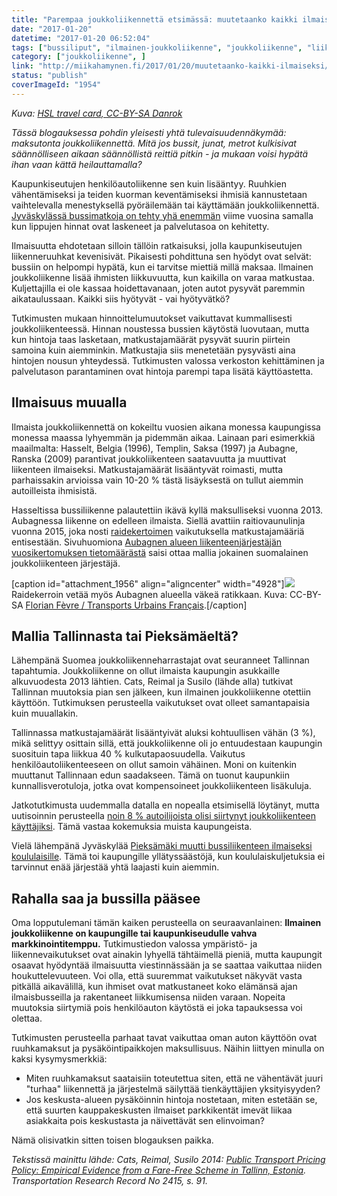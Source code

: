 ```yaml
---
title: "Parempaa joukkoliikennettä etsimässä: muutetaanko kaikki ilmaiseksi?"
date: "2017-01-20"
datetime: "2017-01-20 06:52:04"
tags: ["bussiliput", "ilmainen-joukkoliikenne", "joukkoliikenne", "liikennesuunnittelu", ]
category: ["joukkoliikenne", ]
link: "http://miikahamynen.fi/2017/01/20/muutetaanko-kaikki-ilmaiseksi/"
status: "publish"
coverImageId: "1954"
---
```


_Kuva: [HSL travel card, CC-BY-SA Danrok](https://commons.wikimedia.org/wiki/File:HSL_travel_card.JPG)_

_Tässä blogauksessa pohdin yleisesti yhtä tulevaisuudennäkymää: maksutonta joukkoliikennettä. Mitä jos bussit, junat, metrot kulkisivat säännölliseen aikaan säännöllistä reittiä pitkin - ja mukaan voisi hypätä ihan vaan kättä heilauttamalla?_

Kaupunkiseutujen henkilöautoliikenne sen kuin lisääntyy. Ruuhkien vähentämiseksi ja teiden kuorman keventämiseksi ihmisiä kannustetaan vaihtelevalla menestyksellä pyöräilemään tai käyttämään joukkoliikennettä. [Jyväskylässä bussimatkoja on tehty yhä enemmän](http://yle.fi/uutiset/3-9166992) viime vuosina samalla kun lippujen hinnat ovat laskeneet ja palvelutasoa on kehitetty.

Ilmaisuutta ehdotetaan silloin tällöin ratkaisuksi, jolla kaupunkiseutujen liikenneruuhkat kevenisivät. Pikaisesti pohdittuna sen hyödyt ovat selvät: bussiin on helpompi hypätä, kun ei tarvitse miettiä millä maksaa. Ilmainen joukkoliikenne lisää ihmisten liikkuvuutta, kun kaikilla on varaa matkustaa. Kuljettajilla ei ole kassaa hoidettavanaan, joten autot pysyvät paremmin aikataulussaan. Kaikki siis hyötyvät - vai hyötyvätkö?

Tutkimusten mukaan hinnoittelumuutokset vaikuttavat kummallisesti joukkoliikenteessä. Hinnan noustessa bussien käytöstä luovutaan, mutta kun hintoja taas lasketaan, matkustajamäärät pysyvät suurin piirtein samoina kuin aiemminkin. Matkustajia siis menetetään pysyvästi aina hintojen nousun yhteydessä. Tutkimusten valossa verkoston kehittäminen ja palvelutason parantaminen ovat hintoja parempi tapa lisätä käyttöastetta.

## Ilmaisuus muualla

Ilmaista joukkoliikennettä on kokeiltu vuosien aikana monessa kaupungissa monessa maassa lyhyemmän ja pidemmän aikaa. Lainaan pari esimerkkiä maailmalta: Hasselt, Belgia (1996), Templin, Saksa (1997) ja Aubagne, Ranska (2009) parantivat joukkoliikenteen saatavuutta ja muuttivat liikenteen ilmaiseksi. Matkustajamäärät lisääntyvät roimasti, mutta parhaissakin arvioissa vain 10-20 % tästä lisäyksestä on tullut aiemmin autoilleista ihmisistä.

Hasseltissa bussiliikenne palautettiin ikävä kyllä maksulliseksi vuonna 2013. Aubagnessa liikenne on edelleen ilmaista. Siellä avattiin raitiovaunulinja vuonna 2015, joka nosti [raidekertoimen](http://jlf.fi/f20/4640-raidekerroin/) vaikutuksella matkustajamääriä entisestään. Sivuhuomiona [Aubagnen alueen liikenteenjärjestäjän vuosikertomuksen tietomäärästä](http://paysdaubagne.fr/sites/default/files/documents/cra_2015_29_juil_16.pdf) saisi ottaa mallia jokainen suomalainen joukkoliikenteen järjestäjä.

\[caption id="attachment\_1956" align="aligncenter" width="4928"\][![](http://miikahamynen.fi/wp-content/uploads/2017/01/Alstom_Citadis_Compact_LIGNES_DE_LAGGLO_Château_Blanc_-_Florian_Fèvre.jpg)](http://miikahamynen.fi/wp-content/uploads/2017/01/Alstom_Citadis_Compact_LIGNES_DE_LAGGLO_Château_Blanc_-_Florian_Fèvre.jpg) Raidekerroin vetää myös Aubagnen alueella väkeä ratikkaan. Kuva: CC-BY-SA [Florian Fèvre / Transports Urbains Français](https://commons.wikimedia.org/wiki/File:Alstom_Citadis_Compact_LIGNES_DE_L%27AGGLO_Ch%C3%A2teau_Blanc_-_Florian_F%C3%A8vre.JPG).\[/caption\]

## Mallia Tallinnasta tai Pieksämäeltä?

Lähempänä Suomea joukkoliikenneharrastajat ovat seuranneet Tallinnan tapahtumia. Joukkoliikenne on ollut ilmaista kaupungin asukkaille alkuvuodesta 2013 lähtien. Cats, Reimal ja Susilo (lähde alla) tutkivat Tallinnan muutoksia pian sen jälkeen, kun ilmainen joukkoliikenne otettiin käyttöön. Tutkimuksen perusteella vaikutukset ovat olleet samantapaisia kuin muuallakin.

Tallinnassa matkustajamäärät lisääntyivät aluksi kohtuullisen vähän (3 %), mikä selittyy osittain sillä, että joukkoliikenne oli jo entuudestaan kaupungin suosituin tapa liikkua 40 % kulkutapaosuudella. Vaikutus henkilöautoliikenteeseen on ollut samoin vähäinen. Moni on kuitenkin muuttanut Tallinnaan edun saadakseen. Tämä on tuonut kaupunkiin kunnallisverotuloja, jotka ovat kompensoineet joukkoliikenteen lisäkuluja.

Jatkotutkimusta uudemmalla datalla en nopealla etsimisellä löytänyt, mutta uutisoinnin perusteella [noin 8 % autoilijoista olisi siirtynyt joukkoliikenteen käyttäjiksi](http://www.mtv.fi/uutiset/ulkomaat/artikkeli/tallinna-siirtyi-ilmaiseen-joukkoliikenteeseen-ansaitsee-nyt-20-miljoonaa-lisaeuroa-vuosittain/6116724). Tämä vastaa kokemuksia muista kaupungeista.

Vielä lähempänä Jyväskylää [Pieksämäki muutti bussiliikenteen ilmaiseksi koululaisille](http://yle.fi/uutiset/3-7765562). Tämä toi kaupungille yllätyssäästöjä, kun koululaiskuljetuksia ei tarvinnut enää järjestää yhtä laajasti kuin aiemmin.

## Rahalla saa ja bussilla pääsee

Oma lopputulemani tämän kaiken perusteella on seuraavanlainen: **Ilmainen joukkoliikenne on kaupungille tai kaupunkiseudulle vahva markkinointitemppu.** Tutkimustiedon valossa ympäristö- ja liikennevaikutukset ovat ainakin lyhyellä tähtäimellä pieniä, mutta kaupungit osaavat hyödyntää ilmaisuutta viestinnässään ja se saattaa vaikuttaa niiden houkuttelevuuteen. Voi olla, että suuremmat vaikutukset näkyvät vasta pitkällä aikavälillä, kun ihmiset ovat matkustaneet koko elämänsä ajan ilmaisbusseilla ja rakentaneet liikkumisensa niiden varaan. Nopeita muutoksia siirtymiä pois henkilöauton käytöstä ei joka tapauksessa voi olettaa.

Tutkimusten perusteella parhaat tavat vaikuttaa oman auton käyttöön ovat ruuhkamaksut ja pysäköintipaikkojen maksullisuus. Näihin liittyen minulla on kaksi kysymysmerkkiä:

- Miten ruuhkamaksut saataisiin toteutettua siten, että ne vähentävät juuri "turhaa" liikennettä ja järjestelmä säilyttää tienkäyttäjien yksityisyyden?
- Jos keskusta-alueen pysäköinnin hintoja nostetaan, miten estetään se, että suurten kauppakeskusten ilmaiset parkkikentät imevät liikaa asiakkaita pois keskustasta ja näivettävät sen elinvoiman?

Nämä olisivatkin sitten toisen blogauksen paikka.

_Tekstissä mainittu lähde: Cats, Reimal, Susilo 2014: [Public Transport Pricing Policy: Empirical Evidence from a Fare-Free Scheme in Tallinn, Estonia](http://dx.doi.org/10.3141/2415-10). Transportation Research Record No 2415, s. 91._
